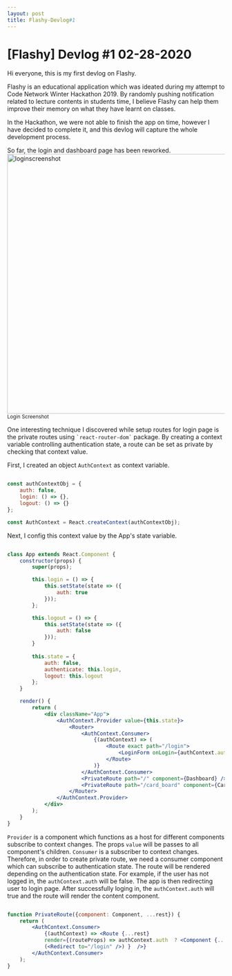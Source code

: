 ```yaml
---
layout: post
title: Flashy-Devlog#1
---
```


# [Flashy] Devlog #1 02-28-2020

Hi everyone, this is my first devlog on Flashy.

Flashy is an educational application which was ideated during my attempt to Code Network Winter Hackathon 2019. By randomly pushing notification related to lecture contents in students time, I believe Flashy can help them improve their memory on what they have learnt on classes.

In the Hackathon, we were not able to finish the app on time, however I have decided to complete it, and this devlog will capture the whole development process.

So far, the login and dashboard page has been reworked. 
<br>
<img src="{{ site.baseurl }}/login_screenshot.png" alt="loginscreenshot" width="600" />
<small>Login Screenshot</small>
<br>

One interesting technique I discovered while setup routes for login page is the private routes using `` `react-router-dom` `` package. By creating a context variable controlling authentication state, a route can be set as private by checking that context value.

First, I created an object ```AuthContext``` as context variable.

~~~ javascript

const authContextObj = {
    auth: false,
    login: () => {},
    logout: () => {}
};

const AuthContext = React.createContext(authContextObj);
~~~

Next, I config this context value by the App's state variable.
~~~ jsx

class App extends React.Component {
	constructor(props) {
		super(props);

		this.login = () => {
			this.setState(state => ({
				auth: true
			}));
		};

		this.logout = () => {
			this.setState(state => ({
				auth: false
			}));
		}
		
		this.state = {
			auth: false,
			authenticate: this.login,
			logout: this.logout
		};
	}

    render() {
		return (
			<div className="App">
				<AuthContext.Provider value={this.state}>
					<Router>
						<AuthContext.Consumer>
							{(authContext) => (
								<Route exact path="/login">
									<LoginForm onLogin={authContext.authenticate} />
								</Route>
							)}
						</AuthContext.Consumer>
						<PrivateRoute path="/" component={Dashboard} />
						<PrivateRoute path="/card_board" component={CardScreen} /> 
					</Router>
				</AuthContext.Provider>
			</div>
		);
	}
}
~~~

```Provider``` is a component which functions as a host for different components subscribe to context changes. The props ```value``` will be passes to all component's children. 
```Consumer``` is a subscriber to context changes. Therefore, in order to create private route, we need a consumer component which can subscribe to authentication state. The route will be rendered depending on the authentication state. For example, if the user has not logged in, the ```authContext.auth``` will be false. The app is then redirecting user to login page. After successfully loging in, the ```authContext.auth``` will true and the route will render the content component. 


~~~ jsx

function PrivateRoute({component: Component, ...rest}) {
	return (
		<AuthContext.Consumer>
			{(authContext) => <Route {...rest}
			render={(routeProps) => authContext.auth  ? <Component {...routeProps} />: 
			(<Redirect to="/login" />) }  />}
		</AuthContext.Consumer>
	);
}

~~~



<!-- <br>
<img src="/assets/dashboard_screenshot.png" alt="dashboardscreenshot" width="600" />
<small>Dashboard Screenshot</small> -->



